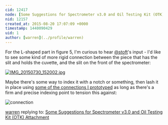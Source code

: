 ```yaml
---
cid: 12417
node: [Some Suggestions for Spectrometer v3.0 and Oil Testing Kit (OTK) Attachment](../notes/ygzstc/08-19-2015/some-suggestions-for-spectrometer-v3-0-and-oil-testing-kit-otk-attachment)
nid: 12157
created_at: 2015-08-20 17:07:09 +0000
timestamp: 1440090429
uid: 1
author: [warren](../profile/warren)
---
```


For the L-shaped part in figure 5, I'm curious to hear [@stoft](/profile/stoft)'s input - I'd like to see some kind of more rigid connection between the piece that has the slit and holds the cuvette, and the slit on the front of the spectrometer:

[![IMG_20150730_152002.jpg](https://i.publiclab.org/system/images/photos/000/011/218/medium/IMG_20150730_152002.jpg)](https://i.publiclab.org/system/images/photos/000/011/218/original/IMG_20150730_152002.jpg)


Maybe there's some way to index it with a notch or something, then lash it in place using [some of the connections I prototyped](/notes/warren/08-15-2015/prototyping-simple-paper-connections) as long as there's a firm and precise indexing point to tension this against:

![connection](https://i.publiclab.org/system/images/photos/000/011/135/medium/tmp_31148-IMG_20150815_124851_22027928852.jpg)

[warren](../profile/warren) replying to: [Some Suggestions for Spectrometer v3.0 and Oil Testing Kit (OTK) Attachment](../notes/ygzstc/08-19-2015/some-suggestions-for-spectrometer-v3-0-and-oil-testing-kit-otk-attachment)

